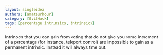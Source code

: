 ```yaml
---
layout: singleidea
authors: [amateurhour]
category: [EvilHack]
tags: [percentage intrinsics, intrinsics]
---
```

Intrinsics that you can gain from eating that do not give you some increment of
a percentage (for instance, teleport control) are impossible to gain as a
permanent intrinsic. Instead it will always time out.
